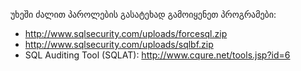 უხეში ძალით პაროლების გასატეხად გამოიყენეთ პროგრამები:

  * http://www.sqlsecurity.com/uploads/forcesql.zip
  * http://www.sqlsecurity.com/uploads/sqlbf.zip
  * SQL Auditing Tool (SQLAT): http://www.cqure.net/tools.jsp?id=6
